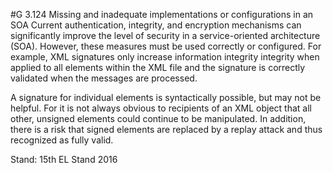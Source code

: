 #G 3.124 Missing and inadequate implementations or configurations in an SOA
Current authentication, integrity, and encryption mechanisms can significantly improve the level of security in a service-oriented architecture (SOA). However, these measures must be used correctly or configured. For example, XML signatures only increase information integrity integrity when applied to all elements within the XML file and the signature is correctly validated when the messages are processed.

A signature for individual elements is syntactically possible, but may not be helpful. For it is not always obvious to recipients of an XML object that all other, unsigned elements could continue to be manipulated. In addition, there is a risk that signed elements are replaced by a replay attack and thus recognized as fully valid.

Stand: 15th EL Stand 2016



